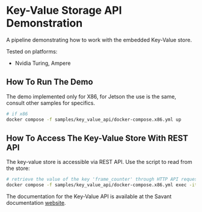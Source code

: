 # Key-Value Storage API Demonstration

A pipeline demonstrating how to work with the embedded Key-Value store.

Tested on platforms:

- Nvidia Turing, Ampere


## How To Run The Demo

The demo implemented only for X86, for Jetson the use is the same, consult other samples for specifics.

```bash
# if x86
docker compose -f samples/key_value_api/docker-compose.x86.yml up
```

## How To Access The Key-Value Store With REST API

The key-value store is accessible via REST API. Use the script to read from the store:

```bash
# retrieve the value of the key 'frame_counter' through HTTP API request
docker compose -f samples/key_value_api/docker-compose.x86.yml exec -it module python /scripts/get_frame_counter.py
```

The documentation for the Key-Value API is available at the Savant documentation [website](https://docs.savant-ai.io/develop/advanced_topics/15_embedded_kvs.html).


